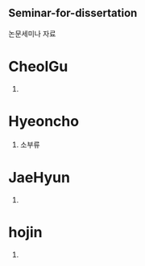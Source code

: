 ## Seminar-for-dissertation

논문세미나 자료


  # CheolGu <br>
  1.
  
  # Hyeoncho <br>
  1. 소부류
  
  # JaeHyun <br>
  1.
  
  # hojin <br>
  1.
